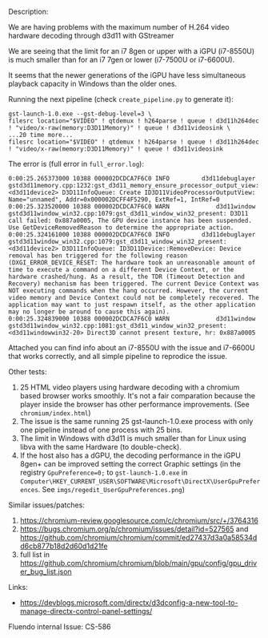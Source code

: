 Description:

We are having problems with the maximum number of H.264 video hardware decoding through d3d11 with GStreamer

We are seeing that the limit for an i7 8gen or upper with a iGPU (i7-8550U) is much smaller than for an i7 7gen or lower (i7-7500U or i7-6600U).

It seems that the newer generations of the iGPU have less simultaneous playback capacity in Windows than the older ones.

Running the next pipeline (check `create_pipeline.py` to generate it):
```
gst-launch-1.0.exe --gst-debug-level=3 \
filesrc location="$VIDEO" ! qtdemux ! h264parse ! queue ! d3d11h264dec ! "video/x-raw(memory:D3D11Memory)" ! queue ! d3d11videosink \
...20 time more...
filesrc location="$VIDEO" ! qtdemux ! h264parse ! queue ! d3d11h264dec ! "video/x-raw(memory:D3D11Memory)" ! queue ! d3d11videosink
```

The error is (full error in `full_error.log`):
```
0:00:25.265373000 10388 000002DCDCA7F6C0 INFO         d3d11debuglayer gstd3d11memory.cpp:1232:gst_d3d11_memory_ensure_processor_output_view:<d3d11device2> D3D11InfoQueue: Create ID3D11VideoProcessorOutputView: Name="unnamed", Addr=0x000002DCFF4F5290, ExtRef=1, IntRef=0
0:00:25.323520000 10388 000002DCDCA7F6C0 WARN             d3d11window gstd3d11window_win32.cpp:1079:gst_d3d11_window_win32_present: D3D11 call failed: 0x887a0005, The GPU device instance has been suspended. Use GetDeviceRemovedReason to determine the appropriate action.
0:00:25.324161000 10388 000002DCDCA7F6C0 INFO         d3d11debuglayer gstd3d11window_win32.cpp:1079:gst_d3d11_window_win32_present:<d3d11device2> D3D11InfoQueue: ID3D11Device::RemoveDevice: Device removal has ben triggered for the following reason (DXGI_ERROR_DEVICE_RESET: The hardware took an unreasonable amount of time to execute a command on a different Device Context, or the hardware crashed/hung. As a result, the TDR (Timeout Detection and Recovery) mechanism has been triggered. The current Device Context was NOT executing commands when the hang occurred. However, the current video memory and Device Context could not be completely recovered. The application may want to just respawn itself, as the other application may no longer be around to cause this again).
0:00:25.324839000 10388 000002DCDCA7F6C0 WARN             d3d11window gstd3d11window_win32.cpp:1081:gst_d3d11_window_win32_present:<d3d11windowwin32-20> Direct3D cannot present texture, hr: 0x887a0005
```


Attached you can find info about an i7-8550U with the issue and i7-6600U that works correctly, and all simple pipeline to reprodice the issue.


Other tests:

1. 25 HTML video players using hardware decoding with a chromium based browser works smoothly. It's not a fair comparation because the player inside the browser has other performance improvements. (See `chromium/index.html`)  
2. The issue is the same running 25 gst-launch-1.0.exe process with only one pipeline instead of one process with 25 bins.  
3. The limit in Windows with d3d11 is much smaller than for Linux using libva with the same Hardware (to double-check).  
4. If the host also has a dGPU, the decoding performance in the iGPU 8gen+ can be improved setting the correct Graphic settings (in the registry `GpuPreference=0;` to `gst-launch-1.0.exe` in `Computer\HKEY_CURRENT_USER\SOFTWARE\Microsoft\DirectX\UserGpuPreferences`. See `imgs/regedit_UserGpuPreferences.png`)  

Similar issues/patches:

1. https://chromium-review.googlesource.com/c/chromium/src/+/3764316
2. https://bugs.chromium.org/p/chromium/issues/detail?id=527565 and https://github.com/chromium/chromium/commit/ed27437d3a0a58534dd6cb877b18d2d60d1d21fe
3. full list in https://github.com/chromium/chromium/blob/main/gpu/config/gpu_driver_bug_list.json

Links:

* https://devblogs.microsoft.com/directx/d3dconfig-a-new-tool-to-manage-directx-control-panel-settings/

Fluendo internal Issue: CS-586
